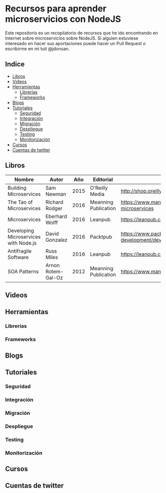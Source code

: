 # Recursos para aprender microservicios con NodeJS

Este repositorio es un recopilatorio de recursos que he ido encontrando en Internet sobre microservicios sobre NodeJS. Si alguien estuviese interesado en hacer sus aportaciones puede hacer un Pull Request o escribirme en mi tuit @jdonsan.

## Indice 

* [Libros](#libros)
* [Videos](#videos)
* [Herramientas](#herramientas)
  * [Librerías](#librerías)
  * [Frameworks](#frameworks)
* [Blogs](#blogs)
* [Tutoriales](#tutoriales)
  * [Seguridad](#seguridad)
  * [Integración](#integración)
  * [Migración](#migración)
  * [Despliegue](#despliegue)
  * [Testing](#testing)
  * [Monitorización](#monitorización)
* [Cursos](#cursos)
* [Cuentas de twitter](#cuentas-de-twitter)

## Libros

| Nombre                   | Autor           | Año  | Editorial            | Link                                                   |
| ------------------------ | --------------- | ---- | -------------------- | ------------------------------------------------------ |
| Building Microservices   | Sam Newman      | 2015 | O'Reilly Media       | http://shop.oreilly.com/product/0636920033158.do       |
| The Tao of Microservices | Richard Rodger  | 2016 | Meanning Publication | https://www.manning.com/books/the-tao-of-microservices |
| Microservices            | Eberhard Wolff  | 2016 | Leanpub              | https://leanpub.com/microservices-book                 |
| Developing Microservices with Node.js | David Gonzalez | 2016 | Packtpub | https://www.packtpub.com/web-development/developing-microservices-nodejs |
| Antifragile Software     | Russ Miles      | 2016 | Leanpub              | https://leanpub.com/antifragilesoftware                |
| SOA Patterns             | Arnon Rotem-Gal-Oz | 2012 | Meanning Publication | https://www.manning.com/books/soa-patterns          |

## Videos
## Herramientas
### Librerías
### Frameworks
## Blogs
## Tutoriales
### Seguridad
### Integración
### Migración
### Despliegue
### Testing
### Monitorización
## Cursos
## Cuentas de twitter
